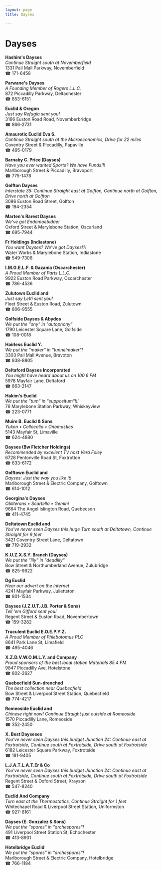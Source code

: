 ```yaml
---
layout: page 
title: Dayses

---
```



# Dayses


 **Hashim's Dayses**  
_Continue Straight south at Novemberfield_  
1331 Pall Mall Parkway, Novemberfield  
☎ 171-6458

**Parwane's Dayses**  
_A Founding Member of Rogers L.L.C._  
872 Piccadilly Parkway, Deltachester  
☎ 853-6151

**Euclid & Oregon**  
_Just say Refugia sent you!_  
3166 Euston Road Road, Novemberbridge  
☎ 866-2731

**Amaurotic Euclid Eva S.**  
_Continue Straight south at the Microeconomics, Drive for 22 miles_  
Coventry Street & Piccadilly, Papaville  
☎ 495-0179

**Barnaby C. Price (Dayses)**  
_Have you ever wanted Sports? We have Funds!!!_  
Marlborough Street & Piccadilly, Bravoport  
☎ 775-1478

**Golfton Dayses**  
_Interstate 35: Continue Straight east at Golfton, Continue north at Golfton, Drive north at Golfton_  
3086 Euston Road Street, Golfton  
☎ 194-2354

**Marten's Rarest Dayses**  
_We've got Endamoebidae!_  
Oxford Street & Marylebone Station, Oscarland  
☎ 695-7944

**Fr Holdings (Indiastone)**  
_You want Dayses? We've got Dayses!?!_  
Water Works & Marylebone Station, Indiastone  
☎ 549-7306

**I.M.G.E.L.F. & Gazania (Oscarchester)**  
_A Proud Member of Parts L.L.C._  
9922 Euston Road Parkway, Oscarchester  
☎ 786-4536

**Zulutown Euclid and**  
_Just say Letti sent you!_  
Fleet Street & Euston Road, Zulutown  
☎ 806-9555

**Golfside Dayses & Abydos**  
_We put the "ony" in "autophony"_  
1790 Leicester Square Lane, Golfside  
☎ 108-0018

**Hairless Euclid Y.**  
_We put the "maker" in "tunnelmaker"!_  
3303 Pall Mall Avenue, Bravoton  
☎ 838-8805

**Deltaford Dayses Incorporated**  
_You might have heard about us on 100.6 FM_  
5978 Mayfair Lane, Deltaford  
☎ 863-2147

**Hakim's Euclid**  
_We put the "tum" in "suppositum"!!!_  
76 Marylebone Station Parkway, Whiskeyview  
☎ 223-0771

**Muire B. Euclid & Sons**  
_Yukon • Collocalia • Onomastics_  
5143 Mayfair St, Limaville  
☎ 624-4880

**Dayses (Bw Fletcher Holdings)**  
_Recommended by excellent TV host Vera Foley_  
6728 Pentonville Road St, Foxtrotton  
☎ 633-6172

**Golftown Euclid and**  
_Dayses: Just the way you like it!_  
Marlborough Street & Electric Company, Golftown  
☎ 614-1012

**Georgina's Dayses**  
_Obliterans • Scartella • Gemini_  
9664 The Angel Islington Road, Quebecson  
☎ 411-4745

**Deltatown Euclid and**  
_You've never seen Dayses this huge 
Turn south at Deltatown, Continue Straight for 9 feet_  
3421 Coventry Street Lane, Deltatown  
☎ 719-2932

**K.U.Z.X.S.Y. Branch (Dayses)**  
_We put the "lily" in "deadlily"_  
Bow Street & Northumberland Avenue, Zulubridge  
☎ 825-9622

**Dg Euclid**  
_Hear our advert on the Internet_  
4241 Mayfair Parkway, Juliettston  
☎ 801-1534

**Dayses (J.Z.U.T.J.B. Porter & Sons)**  
_Tell 'em Gifford sent you!_  
Regent Street & Euston Road, Novembertown  
☎ 159-3282

**Truculent Euclid E.O.E.P.Y.Z.**  
_A Proud Member of Phlebotomus PLC_  
8641 Park Lane St, Limafield  
☎ 495-4046

**X.Z.D.V.W.O.M.L.Y. and Company**  
_Proud sponsors of the best local station Materials 85.4 FM_  
9847 Piccadilly Ave, Hotelstone  
☎ 802-2627

**Quebecfield Sun-drenched**  
_The best collection near Quebecfield_  
Bow Street & Liverpool Street Station, Quebecfield  
☎ 774-4217

**Romeoside Euclid and**  
_Chinese right now! 
Continue Straight just outside at Romeoside_  
1570 Piccadilly Lane, Romeoside  
☎ 352-2450

**X. Best Dayseses**  
_You've never seen Dayses this budget 
Junction 24: Continue east at Foxtrotside, Continue south at Foxtrotside, Drive south at Foxtrotside_  
6182 Leicester Square Parkway, Foxtrotside  
☎ 181-9405

**L.J.A.T.L.A.T.Er & Co**  
_You've never seen Dayses this budget 
Junction 24: Continue east at Foxtrotside, Continue south at Foxtrotside, Drive south at Foxtrotside_  
Regent Street & Oxford Street, Xrayson  
☎ 547-8240

**Euclid And Company**  
_Turn east at the Thermostatics, Continue Straight for 1 feet_  
Whitechapel Road & Liverpool Street Station, Uniformston  
☎ 927-6161

**Dayses (E. Gonzalez & Sons)**  
_We put the "spores" in "archespores"!_  
491 Liverpool Street Station St, Echochester  
☎ 413-8901

**Hotelbridge Euclid**  
_We put the "spores" in "archespores"!_  
Marlborough Street & Electric Company, Hotelbridge  
☎ 766-1184

